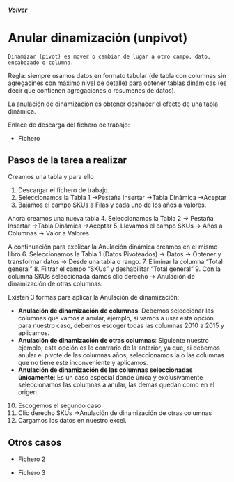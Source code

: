 ##### [Volver](/Curso-de-Herramientas-analiticas-para-auditoria-I/pages/Indice_curso.html)
<script src="https://kit.fontawesome.com/065728df02.js" crossorigin="anonymous"></script>

# Anular dinamización (unpivot)

    Dinamizar (pivot) es mover o cambiar de lugar a otro campo, dato, encabezado o columna.

Regla: siempre usamos datos en formato tabular (de tabla con columnas sin agregacines con máximo nivel de detalle) para obtener tablas dinámicas (es decir que contienen agregaciones o resumenes de datos).

La anulación de dinamización es obtener deshacer el efecto de una tabla dinámica.

Enlace de descarga del fichero de trabajo:  

* Fichero <a href="/Curso-de-Herramientas-analiticas-para-auditoria-I/downloads/13.1.Anulacion_Columnas_1.xlsx"><i class="fas fa-file-excel"></i> </a>

## Pasos de la tarea a realizar

Creamos una tabla y para ello
1. Descargar el fichero de trabajo.
2. Seleccionamos la Tabla 1 ->Pestaña Insertar ->Tabla Dinámica ->Aceptar
3. Bajamos el campo SKUs a Filas y cada uno de los años a valores.

Ahora creamos una nueva tabla
4. Seleccionamos la Tabla 2 -> Pestaña Insertar ->Tabla Dinámica ->Aceptar
5. Llevamos el campo SKUs -> Años a Columnas -> Valor a Valores

A continuación para explicar la Anulación dinámica creamos en el mismo libro
6. Seleccionamos la Tabla 1 (Datos Pivoteados) -> Datos -> Obtener y transformar datos -> Desde una tabla o rango.
7. Eliminar la columna “Total general”
8. Filtrar el campo “SKUs” y deshabilitar “Total general”
9. Con la columna SKUs seleccionada damos clic derecho -> Anulación de dinamización de otras columnas.

Existen 3 formas para aplicar la Anulación de dinamización:
* **Anulación de dinamización de columnas**: Debemos seleccionar las columnas que vamos a anular, ejemplo, si vamos a usar esta opción para nuestro caso, debemos escoger todas las columnas 2010 a 2015 y aplicamos.
* **Anulación de dinamización de otras columnas**: Siguiente nuestro ejemplo, esta opción es lo contrario de la anterior, ya que, si debemos anular el pivote de las columnas años, seleccionamos la o las columnas que no tiene este inconveniente y aplicamos.
* **Anulación de dinamización de las columnas seleccionadas únicamente**: Es un caso especial donde única y exclusivamente seleccionamos las columnas a anular, las demás quedan como en el origen.


10. Escogemos el segundo caso
11. Clic derecho SKUs ->Anulación de dinamización de otras columnas
12. Cargamos los datos en nuestro excel.


## Otros casos

 * Fichero 2 <a href="/Curso-de-Herramientas-analiticas-para-auditoria-I/downloads/13.2.Anulacion_de_Columnas_2.xlsx"><i class="fas fa-file-excel"></i> </a>

 * Fichero 3 <a href="/Curso-de-Herramientas-analiticas-para-auditoria-I/downloads/13.3.Anulacion_de_Columnas_3.xlsx"><i class="fas fa-file-excel"></i> </a>